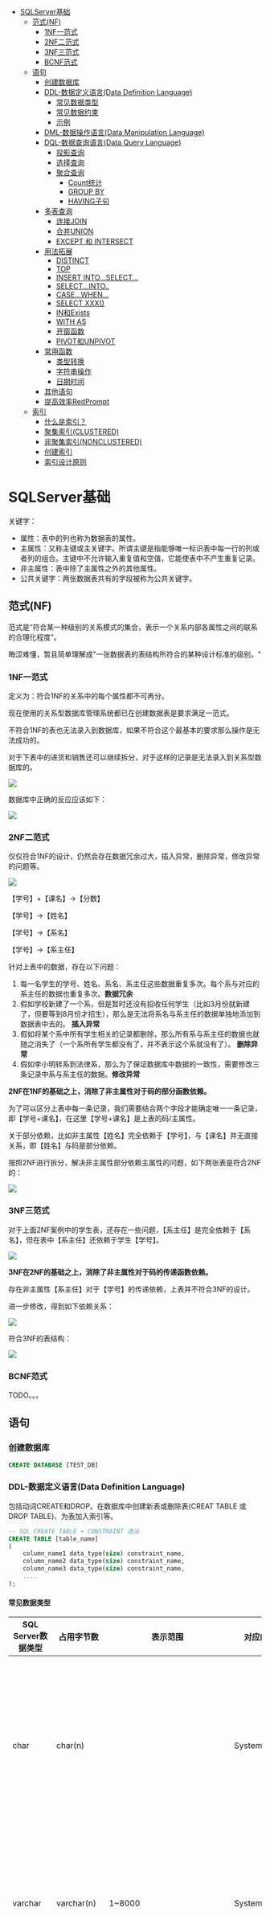 <!-- TOC -->

- [SQLServer基础](#sqlserver基础)
    - [范式(NF)](#范式nf)
        - [1NF一范式](#1nf一范式)
        - [2NF二范式](#2nf二范式)
        - [3NF三范式](#3nf三范式)
        - [BCNF范式](#bcnf范式)
    - [语句](#语句)
        - [创建数据库](#创建数据库)
        - [DDL-数据定义语言(Data Definition Language)](#ddl-数据定义语言data-definition-language)
            - [常见数据类型](#常见数据类型)
            - [常见数据约束](#常见数据约束)
            - [示例](#示例)
        - [DML-数据操作语言(Data Manipulation Language)](#dml-数据操作语言data-manipulation-language)
        - [DQL-数据查询语言(Data Query Language)](#dql-数据查询语言data-query-language)
            - [投影查询](#投影查询)
            - [选择查询](#选择查询)
            - [聚合查询](#聚合查询)
                - [Count统计](#count统计)
                - [GROUP BY](#group-by)
                - [HAVING子句](#having子句)
        - [多表查询](#多表查询)
            - [连接JOIN](#连接join)
            - [合并UNION](#合并union)
            - [EXCEPT 和 INTERSECT](#except-和-intersect)
        - [用法拓展](#用法拓展)
            - [DISTINCT](#distinct)
            - [TOP](#top)
            - [INSERT INTO...SELECT...](#insert-intoselect)
            - [SELECT...INTO..](#selectinto)
            - [CASE...WHEN...](#casewhen)
            - [SELECT XXX()](#select-xxx)
            - [IN和Exists](#in和exists)
            - [WITH AS](#with-as)
            - [开窗函数](#开窗函数)
            - [PIVOT和UNPIVOT](#pivot和unpivot)
        - [常用函数](#常用函数)
            - [类型转换](#类型转换)
            - [字符串操作](#字符串操作)
            - [日期时间](#日期时间)
        - [其他语句](#其他语句)
        - [提高效率RedPrompt](#提高效率redprompt)
    - [索引](#索引)
        - [什么是索引？](#什么是索引)
        - [聚集索引(CLUSTERED)](#聚集索引clustered)
        - [非聚集索引(NONCLUSTERED)](#非聚集索引nonclustered)
        - [创建索引](#创建索引)
        - [索引设计原则](#索引设计原则)

<!-- /TOC -->
<a id="markdown-sqlserver基础" name="sqlserver基础"></a>
# SQLServer基础

关键字：
* 属性：表中的列也称为数据表的属性。
* 主属性：又称主键或主关键字。所谓主键是指能够唯一标识表中每一行的列或者列的组合。主键中不允许输入重复值和空值，它能使表中不产生重复记录。
* 非主属性：表中除了主属性之外的其他属性。
* 公共关键字：两张数据表共有的字段被称为公共关键字。

<a id="markdown-范式nf" name="范式nf"></a>
## 范式(NF)
范式是“符合某一种级别的关系模式的集合，表示一个关系内部各属性之间的联系的合理化程度”。

晦涩难懂，暂且简单理解成"一张数据表的表结构所符合的某种设计标准的级别。"

<a id="markdown-1nf一范式" name="1nf一范式"></a>
### 1NF一范式
定义为：符合1NF的关系中的每个属性都不可再分。

现在使用的关系型数据库管理系统都已在创建数据表是要求满足一范式。

不符合1NF的表也无法录入到数据库，如果不符合这个最基本的要求那么操作是无法成功的。

对于下表中的进货和销售还可以继续拆分，对于这样的记录是无法录入到关系型数据库的。

![](../assets/SqlServer/1nf.jpg)

数据库中正确的反应应该如下：

![](../assets/SqlServer/1nf-1.jpg)

<a id="markdown-2nf二范式" name="2nf二范式"></a>
### 2NF二范式
仅仅符合1NF的设计，仍然会存在数据冗余过大，插入异常，删除异常，修改异常的问题等。

![](../assets/SqlServer/2nf-1.jpg)

【学号】+【课名】->【分数】

【学号】->【姓名】

【学号】->【系名】

【学号】->【系主任】

针对上表中的数据，存在以下问题：
1. 每一名学生的学号、姓名、系名、系主任这些数据重复多次。每个系与对应的系主任的数据也重复多次。**数据冗余**
2. 假如学校新建了一个系，但是暂时还没有招收任何学生（比如3月份就新建了，但要等到8月份才招生），那么是无法将系名与系主任的数据单独地添加到数据表中去的。 **插入异常**
3. 假如将某个系中所有学生相关的记录都删除，那么所有系与系主任的数据也就随之消失了（一个系所有学生都没有了，并不表示这个系就没有了）。 **删除异常**
4. 假如李小明转系到法律系，那么为了保证数据库中数据的一致性，需要修改三条记录中系与系主任的数据。**修改异常**

**2NF在1NF的基础之上，消除了非主属性对于码的部分函数依赖。**

为了可以区分上表中每一条记录，我们需要结合两个字段才能确定唯一一条记录，即【学号+课名】，在这里【学号+课名】是上表的码/主属性。

关于部分依赖，比如非主属性【姓名】完全依赖于【学号】，与【课名】并无直接关系，即【姓名】与码是部分依赖。

按照2NF进行拆分，解决非主属性部分依赖主属性的问题，如下两张表是符合2NF的：

![](../assets/SqlServer/2nf-2.jpg)

<a id="markdown-3nf三范式" name="3nf三范式"></a>
### 3NF三范式
对于上面2NF案例中的学生表，还存在一些问题，【系主任】是完全依赖于【系名】，但在表中【系主任】还依赖于学生【学号】。

![](../assets/SqlServer/3nf-1.jpg)

**3NF在2NF的基础之上，消除了非主属性对于码的传递函数依赖。**

存在非主属性【系主任】对于【学号】的传递依赖，上表并不符合3NF的设计。

进一步修改，得到如下依赖关系：

![](../assets/SqlServer/3nf-2.jpg)

符合3NF的表结构：

![](../assets/SqlServer/3nf-3.jpg)

<a id="markdown-bcnf范式" name="bcnf范式"></a>
### BCNF范式

TODO。。。


<a id="markdown-语句" name="语句"></a>
## 语句
<a id="markdown-创建数据库" name="创建数据库"></a>
### 创建数据库
```sql
CREATE DATABASE [TEST_DB]
```

<a id="markdown-ddl-数据定义语言data-definition-language" name="ddl-数据定义语言data-definition-language"></a>
### DDL-数据定义语言(Data Definition Language)

包括动词CREATE和DROP。在数据库中创建新表或删除表(CREAT TABLE 或 DROP TABLE)、为表加入索引等。
```sql
-- SQL CREATE TABLE + CONSTRAINT 语法
CREATE TABLE [table_name]
(
	column_name1 data_type(size) constraint_name,
	column_name2 data_type(size) constraint_name,
	column_name3 data_type(size) constraint_name,
	....
);
```

<a id="markdown-常见数据类型" name="常见数据类型"></a>
#### 常见数据类型
SQL Server数据类型 | 占用字节数 | 表示范围 | 对应的CLR类型 | 数据类型选择 | 适用场景
---------------|-------|------|----------|--------|-----
char | char(n) |   | System.String | char(2) | 使用char(2)来表示类型或状态(建议用tinyint代替)，长度固定，不管数据长度多少都占用声明大小
varchar | varchar(n) | 1~8000 | System.String | varchar(20) | 包含英文字符的字符串，注意一个汉字占用两个字节，最多8k字符，4k汉字
nvarchar | nvarchar(n) | 1~4000 | System.String | nvarchar(20) | 包含中文字符的字符串，所有字符均占用两个字节，即中英文最大都是4k长度
int | 4个字节 | -2,147,483,648 到 2,147,483,647 | System.Int32 | int | 表示整型，比如自增ID和表示数量
bigint | 8个字节 | -9,223,372,036,854,775,808 到 9,223,372,036,854,775,807 | System.Int64(Long) | bigint | 表示长整型，比如自增ID(数量比较大的情况下)
decimal | 5~17字节 |   | System.Decimal | decimal(18,2) | 金额和價格(和錢相關的)
tinyint | 1字节 | 0~255 | System.Byte | tinyint | 类型和状态，比char(2)扩展性好
bit |   | 0，1或NULL | System.Boolean | bit | 一般用来表示是和否两种情形，比如IsStop
datetime | 8字节 | 1753 年 1 月 1 日到 9999 年 12 月 31 日 | System.DateTime | datetime | 表示日期和时间
time |   |   | System.TimeSpan | time(7) | 表示时间间隔，比如计时和耗時
varbinary |   |   | System.Byte | varbinary(max) | 表示二进制数据

**CHAR、VARCHAR、NVARCHAR、TEXT区别**

相同的是，这四种类型都可以保存字符串。

- CHAR：适合存储固定长度数据，CHAR字段索引效率极高，但是比如定义CHAR(10)，那么不论你存储的数据是否达到了10个字节，都要占去10个字节的空间。
- VARCHAR：适合存储变长数据，但存储效率没有CHAR高。从空间上考虑，用VARCHAR合适；从效率上考虑，用char合适。
- NCHAR、NVARCHAR、NTEXT：前面的N表示存储的是Unicode数据类型的字符，也就是英文字符也占用两个字节，在存储英文时数量上有损失。中英文混存可以保证长度不超过4k。
- TEXT：TEXT存储可变长度的非Unicode数据，最大长度为2^31-1(2,147,483,647)个字符。


<a id="markdown-常见数据约束" name="常见数据约束"></a>
#### 常见数据约束
constraint_name | 说明
----------------|---
NOT NULL | 指示某列不能存储 NULL 值。
UNIQUE | 保证某列的每行必须有唯一的值。
PRIMARY KEY | NOT NULL 和 UNIQUE 的结合。确保某列（或两个列多个列的结合）有唯一标识，有助于更容易更快速地找到表中的一个特定的记录。
FOREIGN KEY | 保证一个表中的数据匹配另一个表中的值的参照完整性。 `FOREIGN KEY([本表字段]) REFERENCES [主键表](主键字段)`
CHECK | 保证列中的值符合指定的条件。
DEFAULT | 规定没有给列赋值时的默认值。

<a id="markdown-示例" name="示例"></a>
#### 示例

```sql
CREATE TABLE EMP
(
	[ID] INT IDENTITY(1,1),--自增长列，是标识，标识种子、增量均为1
	[DEPT_ID] INT NULL,--默认约束为null，也可显式写出
	[DEPT_NUMBER] VARCHAR(20) UNIQUE,--唯一值约束 varchar(20)最多20个字符，10个汉字
	[EMP_DATE] DATETIME NULL,
	[PASSWORD] VARCHAR(50) NOT NULL,--非空值约束
	[NAME] VARCHAR(50) NOT NULL,
	[AGE] INT CHECK([AGE]>18 AND [AGE]<150),
	[GENDER] CHAR(2) NULL,
	[IS_DEL] BIT DEFAULT(0),--默认值约束
	PRIMARY KEY([ID]),--主键约束
	FOREIGN KEY([DEPT_ID]) REFERENCES [DEPT]([ID])--外键约束，创建表时就会检查外键表是否有该字段
)
--或者
CREATE TABLE EMP
(
	[ID] INT IDENTITY(1,1) PRIMARY KEY,--自增长列，是标识，标识种子、增量均为1
	[DEPT_ID] INT NULL FOREIGN KEY REFERENCES [DEPT]([ID]),--默认约束为null，也可显式写出
	[DEPT_NUMBER] VARCHAR(20) UNIQUE,--唯一值约束 varchar(20)最多20个字符，10个汉字
	[EMP_DATE] DATETIME NULL,
	[PASSWORD] VARCHAR(50) NOT NULL,--非空值约束
	[NAME] VARCHAR(50) NOT NULL,
	[AGE] INT CHECK([AGE]>18 AND [AGE]<150),
	[GENDER] CHAR(2) NULL,
	[IS_DEL] BIT DEFAULT(0)--默认值约束
)

--删除表，一定要注意，尽量做备份后再删除
DROP TABLE [EMP];

--可以简单备份，只备份基本表结构和数据
SELECT * INTO EMP_20170925 FROM EMP;
```

针对已经存在的表进行表结构的变更：
```sql
-- 在表中添加列
ALTER TABLE table_name ADD column_name datatype;

-- 从表中删除列
ALTER TABLE table_name DROP COLUMN column_name;
```

<a id="markdown-dml-数据操作语言data-manipulation-language" name="dml-数据操作语言data-manipulation-language"></a>
### DML-数据操作语言(Data Manipulation Language)

包括动词INSERT，UPDATE和DELETE。它们分别用于添加，修改和删除表中的行。

**插入数据**
```SQL
--插入数据
INSERT INTO [表名](字段1,字段2,字段3...) VALUES (值1,值2,值3...);
INSERT INTO [表名](字段1,字段2,字段3...) VALUES 
(值1,值2,值3...),
(值1a,值2a,值3a...);
--不指定列名也可以，即VALUES后写明所有字段，但不推荐此方式，否则表结构变动时很容易导致bug
INSERT INTO [表名] VALUES (值1,值2,值3...);
```

**更新数据**
```SQL
-- 更新数据
UPDATE [表名] SET 字段1 = 值1, 字段2 = 值2... WHERE 1 = 1 AND 其他条件...;

-- ms sql 中还提供了 UPDATE...SET...FROM...WHERE... 的写法，在UPDATE中使用JOIN
UPDATE A  SET A1 = B1, A2 = B2, A3 = B3  FROM A LEFT JOIN B ON A.ID = B.ID;
```
关于Oracle和MySql中对应的写法，参考：
> https://blog.csdn.net/xcbsdu/article/details/6736503

**删除数据**
```sql
--删除数据
DELETE FROM [表名] WHERE 1 = 0 OR 其他条件...;
TRUNCATE TABLE [表名];
```

<a id="markdown-dql-数据查询语言data-query-language" name="dql-数据查询语言data-query-language"></a>
### DQL-数据查询语言(Data Query Language)

用以从表中获得数据，确定数据怎样在应用程序给出。保留字SELECT是DQL(也是所有SQL)用得最多的动词，其他DQL常用的保留字有WHERE，ORDER BY，GROUP BY和HAVING。

<a id="markdown-投影查询" name="投影查询"></a>
#### 投影查询
投影查询，从列的角度，即选择表中全部列或部分列

```sql
SELECT * FROM [TABLE_NAME];
SELECT FIELD1， FIELD2， FIELD3... FROM [TABLE_NAME];

--给字段起别名
SELECT FIELD1 AS NEW_NAME1, FIELD2 AS NEW_NAME2, FIELD3 AS NEW_NAME3... FROM [TABLE_NAME];
SELECT FIELD1 NEW_NAME1, FIELD2 NEW_NAME2, FIELD3 NEW_NAME3... FROM [TABLE_NAME];
```

<a id="markdown-选择查询" name="选择查询"></a>
#### 选择查询
选择查询，从行的角度，通过WHERE关键字筛选行
```sql
SELECT * FROM [TABLE_NAME] WHERE FIELD1 = 'XXX';
-- AND/OR/IN/BETWEEN...AND...的使用
SELECT * FROM [TABLE_NAME] WHERE FIELD1 = 'XXX' AND FIELD2 = 'XXXX';
SELECT * FROM [TABLE_NAME] WHERE FIELD1 = 'XXX' OR FIELD2 = 'XXXX';
SELECT * FROM [TABLE_NAME] WHERE FIELD1 IN ('X','XX','XXX');
SELECT * FROM [TABLE_NAME] WHERE FIELD1 BETWEEN 1 AND 3;
-- LIKE 模糊匹配，通配符：百分号(%)是任意数量的未知字符的替身，下划线(_)是一个未知字符的替身
SELECT * FROM [TABLE_NAME] WHERE FIELD1 LIKE '%XXX';
SELECT * FROM [TABLE_NAME] WHERE FIELD1 LIKE 'XXX%';
SELECT * FROM [TABLE_NAME] WHERE FIELD1 LIKE 'XXX_';
-- ORDER BY 排序，默认升序ASC
SELECT * FROM [TABLE_NAME] WHERE FIELD1 = 'XXX' ORDER BY FIELD2 DESC;
```
<a id="markdown-聚合查询" name="聚合查询"></a>
#### 聚合查询
聚合查询，对查询做聚合操作，即统计，如何求和，取平均值等

常用聚合函数：

 语法 | 说明
----|---
AVG([DISTINCT]列名) | AVG函数用于计算精确型或近似型数据类型的平均值，bit类型除外，忽略null值。AVG函数计算时将计算一组数的总和，然后除以为null的个数，得到平均值。
COUNT([DISTINCT]列名) | count函数用于计算满足条件的数据项数，返回int数据类型的值。
SUM([DISTINCT]列名) | SUM函数用于求和，只能用于精确或近似数字类型列(bit类型除外)，忽略null值
MAX(列名) | MAX函数用于计算最大值，忽略null值。max函数可以使用于numeric、char、varchar、money、smallmoney、或datetime列，但不能用于bit列。
MIN(列名) | MIN函数用于计算最小值，MIN函数可以适用于numeric、char、varchar或datetime、money或smallmoney列，但不能用于bit列。

```sql
SELECT AVG(FIELD1) FROM [TABLE_NAME];
SELECT COUNT(*) FROM [TABLE_NAME];
SELECT COUNT(1) FROM [TABLE_NAME];
SELECT COUNT(0) FROM [TABLE_NAME];
SELECT SUM(FIELD1) FROM [TABLE_NAME];
SELECT MAX(FIELD1) FROM [TABLE_NAME];
SELECT MIN(FIELD1) FROM [TABLE_NAME];
```

<a id="markdown-count统计" name="count统计"></a>
##### Count统计

`COUNT(*),COUNT(1),COUNT(0)` : 无论数据行中是否有NULL值，返回统计均一样。仅当COUNT(列名)时会判断属性值是否为NULL。

```sql
CREATE TABLE TABLE_1
(
	ID INT,
	NAME VARCHAR(20)
)

INSERT INTO TABLE_1 (ID,NAME) VALUES(NULL,'王');
INSERT INTO TABLE_1 (ID,NAME) VALUES(NULL,'张');

SELECT COUNT(*) FROM TABLE_1;--2
SELECT COUNT(1) FROM TABLE_1;--2
SELECT COUNT(NAME) FROM TABLE_1;--2
SELECT COUNT(ID) FROM TABLE_1;--0
```

<a id="markdown-group-by" name="group-by"></a>
##### GROUP BY
顾名思义group即为分组，即将原来的一整块数据分成几小块。

分组是聚合的前提，聚合是在每个分组内进行一些统计，如在分组内的最大值，最小值，平均值，个数等。

未分组时查询返回的行直接与数据库表中的行对应，分组后分为多少组这个查询就会返回多少条记录，返回的记录中只能包含分组字段和在这个分组上的聚合操作的值。

```sql
CREATE TABLE T_USER
    (
      ID INT IDENTITY(1, 1) ,
      NAME VARCHAR(20) ,
      AGE INT ,
      GENDER CHAR(2)
    )

INSERT  INTO T_USER ( NAME, GENDER, AGE ) VALUES  ( '王', '男', 12 );
INSERT  INTO T_USER ( NAME, GENDER, AGE ) VALUES  ( '张', '女', 18 );
INSERT  INTO T_USER ( NAME, GENDER, AGE ) VALUES  ( '张', '女', 20 );
INSERT  INTO T_USER ( NAME, GENDER, AGE ) VALUES  ( '张', '女', 22 );
INSERT  INTO T_USER ( NAME, GENDER, AGE ) VALUES  ( '王', '女', 9 );
```

在select指定的字段要么就要包含在Group By语句的后面，作为分组的依据；要么就要被包含在聚合函数中。

<a id="markdown-having子句" name="having子句"></a>
##### HAVING子句
where 子句的作用是在**对查询结果进行分组前**，将不符合where条件的行去掉，即在分组之前过滤数据，where条件中不能包含聚组函数，使用where条件过滤出特定的行。

having 子句的作用是筛选满足条件的组，即在**分组之后过滤数据，条件中经常包含聚组函数**，使用having 条件过滤出特定的组，也可以使用多个分组标准进行分组。

```sql
--按列找出重复的数据，并统计重复的数目
SELECT NAME,COUNT(NAME) CNT FROM T_USER GROUP BY NAME HAVING COUNT(NAME) > 1;
```

<a id="markdown-多表查询" name="多表查询"></a>
### 多表查询
<a id="markdown-连接join" name="连接join"></a>
#### 连接JOIN
```sql
CREATE TABLE T_STUDENT
    (
      ID INT NOT NULL ,
      C_ID INT ,
      NAME VARCHAR(20)
    );

CREATE TABLE T_COURSE ( ID INT, NAME VARCHAR(20) );

INSERT INTO dbo.T_STUDENT
        ( ID, C_ID, NAME )
VALUES  ( 1, 1, '赵一'),(2,2,'钱二'),(3,2,'孙三'),(4,3,'周四');

INSERT INTO dbo.T_COURSE
        ( ID, NAME )
VALUES  ( 1, 'BigData'),(2,'AI'),(5,'SINGING')
```

数据如下所示：

![](../assets/SqlServer/join_demo_1.png)

```sql
-- 笛卡尔积 cross join 

-- 左连接 left join 或 left outer join

-- 右连接 right join 或 right outer join

-- 内连接 join 或 inner join

-- 全外连接  full join 或 full outer join
```
<a id="markdown-合并union" name="合并union"></a>
#### 合并UNION
将多个结果集进行合并，使用关键字时候 `UNION [ALL]`，有以下需要注意的地方：

1. 两个结果集的数据列数量和数据类型必须保持一致；
2. 如果有ALL则不会移除重复的行，也不会自动排序，仅仅做合并操作；

<a id="markdown-except-和-intersect" name="except-和-intersect"></a>
#### EXCEPT 和 INTERSECT
EXCEPT是指在第一个集合中存在，但是不存在于第二个集合中的数据。

INTERSECT是指在两个集合中都存在的数据。

以下是将使用 EXCEPT 或 INTERSECT 的两个查询的结果集组合起来的基本规则：

* 所有查询中的列数和列的顺序必须相同。 
* 数据类型必须兼容。 

```sql
-- 左侧中排除右侧数据
( SELECT    12 AS ID ,
            'jack' AS NAME
  UNION ALL
  SELECT    11 ,
            'lucy'
)
EXCEPT
( SELECT    11 ,
            'lucy'
)

-- 两个集合交集
( SELECT    12 AS ID ,
            'jack' AS NAME
  UNION ALL
  SELECT    11 ,
            'lucy'
)
INTERSECT
( SELECT    11 ,
            'lucy'
)
```

<a id="markdown-用法拓展" name="用法拓展"></a>
### 用法拓展
<a id="markdown-distinct" name="distinct"></a>
#### DISTINCT
用于返回唯一不同的值。
```sql
-- 返回不同的FIELD1值
SELECT DISTINCT FIELD1 FROM [TABLE_NAME];

-- 返回不同的FIELD1，FIELD2值
SELECT DISTINCT FIELD1, FIELD2 FROM [TABLE_NAME];

-- 也可以搭配聚合函数使用，统计不同FIELD1字段值的数目
SELECT COUNT(DISTINCT FIELD1) FROM [TABLE_NAME];
```

<a id="markdown-top" name="top"></a>
#### TOP
TOP 子句用于规定要返回的记录的数目。
```sql
--返回前10行数据
SELECT TOP 10 * FROM [TABLE_NAME];

-- 返回前10%的数据
SELECT TOP 10 PERCENT * FROM [TABLE_NAME];

--拓展-随机返回10行数据，NEWID()生成随机数，每次生成随机数进行排序既是随机返回数据
SELECT TOP 10 * FROM [TABLE_NAME] ORDER BY NEWID();
```

<a id="markdown-insert-intoselect" name="insert-intoselect"></a>
#### INSERT INTO...SELECT...
用于已存在的表的数据拷贝，可以指定列进行拷贝。
```sql
-- 将TABLE_1中COLUMN_1，COLUMN_2拷贝到TABLE_2中的FIELD_1，FIELD_2，相当于往TABLE_2插入数据
INSERT INTO TABLE_2(FIELD_1，FIELD_2) SELECT COLUMN_1，COLUMN_2 FROM TABLE_1;
```

<a id="markdown-selectinto" name="selectinto"></a>
#### SELECT...INTO..
用于不存在的表，将数据从一个表导入另一个表，可以指定列。常用于表备份和记录存档。

注意，这种方式不会保存主键、索引等信息。

```sql
-- 将表TABLE_NAME中数据拷贝到新表TABLE_NAME_2017，适用于不存在该表结构的拷贝
SELECT * INTO [TABLE_NAME_2017] FROM [TABLE_NAME];
```

<a id="markdown-casewhen" name="casewhen"></a>
#### CASE...WHEN...
条件判断语句，用于数据库中信息的转换。Oracle中不仅有CASE...WHEN...还有更方便使用的DECODE()

有两种写法，如下示例：
```sql
SELECT CASE 
WHEN FIELD_1 = 1 THEN 'A'
WHEN FIELD_1 = 2 THEN 'B'
ELSE 'OTH' END AS NEW_FIELD
FROM TABLE_NAME;

--和上面方式是等价的
SELECT CASE FIELD_1
WHEN 1 THEN 'A'
WHEN 2 THEN 'B'
ELSE 'OTH' END AS NEW_FIELD
FROM TABLE_NAME;
```

<a id="markdown-select-xxx" name="select-xxx"></a>
#### SELECT XXX()
需要测试某函数返回值，或者计算某值的时候，可以直接使用SELECT，而不加FROM。

```sql
--查看当前系统时间
SELECT SYSDATETIME();

--计算表达式的值
SELECT 1+1 ;
```



<a id="markdown-in和exists" name="in和exists"></a>
#### IN和Exists

总结：
```sql
SELECT * FROM 大表 WHERE FIELD_X IN (SELECT FIELD_X FROM 小表);
SELECT * FROM 小表 WHERE EXISTS (SELECT * FROM 大表 WHERE 大表.xx = 小表.xx);
```

<a id="markdown-with-as" name="with-as"></a>
#### WITH AS
WITH AS短语，也叫做子查询部分（subquery factoring），可以定义一个SQL片断，该SQL片断会被整个SQL语句用到。

下例为经典案例的查询学生成绩SQL：
```sql
SELECT  *
FROM    dbo.SC
WHERE   Sno IN ( SELECT sno
                 FROM   dbo.Student
                 WHERE  Sname LIKE '%李%' );
```

虽然上例中子查询部分的SQL很简单，仅做了一次模糊查询，但是如果嵌套层次过多，条件复杂的情况，会使SQL语句非常难以阅读和维护。

为此，在SQL Server 2005中提供了另外一种解决方案，这就是公用表表达式（CTE），使用CTE，可以使SQL语句的可维护性，同时，CTE要比表变量的效率高得多。

语法如下：
```sql
[ WITH <common_table_expression> [ ,n ] ]
<common_table_expression>::=
        expression_name [ ( column_name [ ,n ] ) ]
    AS
        ( CTE_query_definition )
```

针对上述示例查询学生成绩可以进行优化(此案例虽然看上去使用CTE更复杂，但是在复杂场景下使用CTE能很大程度的使SQL结构清晰)：
```sql
WITH    temp
          AS ( SELECT   sno
               FROM     dbo.Student
               WHERE    Sname LIKE '%李%'
             )
    SELECT  *
    FROM    dbo.SC
    WHERE   Sno IN ( SELECT *
                     FROM   temp );
```

<a id="markdown-开窗函数" name="开窗函数"></a>
#### 开窗函数

OVER 子句定义查询结果集内的窗口或用户指定的行集。 然后，开窗函数将计算窗口中每一行的值。

在ISO SQL规定了这样的函数为开窗函数，在Oracle中则被称为分析函数，而在DB2中则被称为OLAP函数。

开窗函数与聚合函数一样，都是对行的集合组进行聚合计算。

它用于为行定义一个窗口（这里的窗口是指运算将要操作的行的集合），它对一组值进行操作，不需要使用GROUP BY子句对数据进行分组，能够在同一行中同时返回基础行的列和聚合列。

调用格式为：`函数名(列) OVER(选项)`

语法：`OVER ( [ PARTITION BY value_expression ] [ order_by_clause ] )  `

第一大类：**聚合开窗函数**====》聚合函数(列) OVER (选项)，这里的选项可以是PARTITION BY子句，但不可是ORDER BY子句

```sql
CREATE TABLE t_product
    (
      ProductID INT ,
      ProductName VARCHAR(20) ,
      ProductType VARCHAR(20) ,
      Price INT
    )
INSERT dbo.t_product VALUES (1 ,'name1' ,'P1' ,3)
INSERT dbo.t_product VALUES (2 ,'name2' ,'P1' ,5)
INSERT dbo.t_product VALUES (3 ,'name3' ,'P2' ,4)
INSERT dbo.t_product VALUES (4 ,'name4' ,'P2' ,4)
```

找出价格最高产品的信息：
```sql
SELECT  a.*
FROM    dbo.t_product a
        JOIN ( SELECT   ProductType ,
                        MAX(Price) Price
               FROM     dbo.t_product
               GROUP BY ProductType
             ) pmax ON a.ProductType = pmax.ProductType
WHERE   a.Price = pmax.Price
ORDER BY a.ProductType
```

利用over()，将统计信息计算出来，然后直接筛选结果集。

```sql
WITH    pmax
          AS ( SELECT   a.* ,
                        MAX(a.Price) OVER ( PARTITION BY a.ProductType ) MaxPrice
               FROM     dbo.t_product a
             )
    SELECT  *
    FROM    pmax
    WHERE   pmax.Price = pmax.MaxPrice
```

添加【所在分类产品数目】统计信息：
```sql
SELECT  a.* ,
        COUNT(a.ProductID) OVER ( PARTITION BY a.ProductType ) AS "所在分类产品数目"
FROM    dbo.t_product a;
```

第二大类：**排序开窗函数**====》排序函数(列) OVER(选项)，这里的选项可以是ORDER BY子句，也可以是　OVER（PARTITION BY子句　ORDER BY子句），但不可以是PARTITION BY子句

查询每个产品分类内的价格排名，并按照升序显示：

```cs
-- ROW_NUMBER()为每一组的行按顺序生成一个唯一的序号,结合OVER()开窗实现
SELECT  a.* ,
        ROW_NUMBER() OVER ( PARTITION BY a.ProductType ORDER BY a.Price ) AS "组内排名"
FROM    dbo.t_product a
ORDER BY a.Price;
```

<a id="markdown-pivot和unpivot" name="pivot和unpivot"></a>
#### PIVOT和UNPIVOT
- PIVOT 

通过将表达式某一列中的唯一值转换为输出中的多个列来旋转表值表达式，并在必要时对最终输出中所需的任何其余列值执行聚合。即将列值旋转为列名（即行转列）

一般语法是：`PIVOT(聚合函数(值-列) FOR pivot-列 in (值1,值2,值3...) )AS P`

![](../assets/SqlServer/pivot_1.png)

以上即行转列的示例，对应的sql脚本如下：

```sql
-- 构建测试表 用以模拟
IF OBJECT_ID('T_SCORE') IS NOT NULL DROP TABLE T_SCORE

GO

CREATE TABLE T_SCORE(NAME VARCHAR(10),COURSE VARCHAR(10),SCORE INT)

INSERT INTO T_SCORE VALUES('张三','语文',74)

INSERT INTO T_SCORE VALUES('张三','数学',83)

INSERT INTO T_SCORE VALUES('张三','英语',93)

INSERT INTO T_SCORE VALUES('李四','语文',74)

INSERT INTO T_SCORE VALUES('李四','数学',84)

INSERT INTO T_SCORE VALUES('李四','英语',94)

GO
```

```sql
--使用CASE WHEN 的方式进行行转列
SELECT NAME
,MAX((CASE WHEN COURSE = '语文' THEN SCORE ELSE NULL END )) AS 语文
,MAX((CASE WHEN COURSE = '数学' THEN SCORE ELSE NULL END )) AS 数学
,MAX((CASE WHEN COURSE = '英语' THEN SCORE ELSE NULL END )) AS 英语
FROM T_SCORE GROUP BY NAME;

--简单的示例，没有包含其他字段的情况下。除去[SCORE]和[COURSE]字段进行GROUP BY 
SELECT * FROM T_SCORE PIVOT(MAX(SCORE) FOR COURSE IN (语文,数学,英语) ) AS P;
```

实际生产案例中比上述情况要复杂的多，在使用PIVOT转换前我们需要先进行投影，否则PIVOT进行分组得到的并不是我们需要的结果：
```sql
--修改测试表结构，添加测试字段
ALTER TABLE T_SCORE ADD REMARK VARCHAR(100);
GO

--更新值，模拟测试
UPDATE T_SCORE SET REMARK = NAME + COURSE;

--多字段，较复杂情况的处理，需要在投影的基础上进行PIVOT
SELECT * FROM (SELECT NAME,COURSE,SCORE FROM T_SCORE ) T PIVOT(MAX(SCORE) FOR COURSE IN (语文,数学,英语)) AS P;
```

- UNPIVOT 

将表值表达式的列转换为列值。

一般语法是：`UNPIVOT(值-列 FOR pivot-列 IN (列1,列2,列3...)) AS P`

![](../assets/SqlServer/unpivot_1.png)

```sql
-- 构建测试表 用以模拟
IF OBJECT_ID('T_SCORE_EX') IS NOT NULL DROP TABLE T_SCORE_EX

GO

CREATE TABLE T_SCORE_EX(NAME VARCHAR(10),[语文] INT,[数学] INT,[英语] INT)

INSERT INTO T_SCORE_EX VALUES('张三',74,83,93)

INSERT INTO T_SCORE_EX VALUES('李四',74,84,94)

GO
```

```sql
--采用union的方式进行列转行
SELECT NAME,'语文' AS [课程],[语文] AS [分数] FROM T_SCORE_EX
UNION ALL 
SELECT NAME,'数学',[数学] FROM T_SCORE_EX
UNION ALL
SELECT NAME,'英语',[英语] FROM T_SCORE_EX ;

--UNPIVOT 列转换行
SELECT * FROM T_SCORE_EX T UNPIVOT ([分数] FOR [课程] IN ([语文],[数学],[英语])) AS P ;
```

ps.对升级到 SQL Server 2005 或更高版本的数据库使用 PIVOT 和 UNPIVOT 时，必须将数据库的兼容级别设置为 90 或更高。

<a id="markdown-常用函数" name="常用函数"></a>
### 常用函数
<a id="markdown-类型转换" name="类型转换"></a>
#### 类型转换
在SQL SERVER中,cast和convert函数都可用于类型转换,其功能是相同的,只是语法不同。

```sql
CAST ( expression AS data_type [ ( length ) ] ) 
CONVERT ( data_type [ ( length ) ] , expression [ , style ] ) 
```

cast一般更容易使用,convert的优点是可以格式化日期和数值，如下案例：
```sql
select CAST('123' as int)   -- 123
select CONVERT(int, '123')  -- 123

select CAST(123.4 as int)   -- 123
select CONVERT(int, 123.4)  -- 123 

select CAST('123.4' as int)
select CONVERT(int, '123.4')
-- Conversion failed when converting the varchar value '123.4' to data type int.

select CAST('123.4' as decimal)  -- 123
select CONVERT(decimal, '123.4') -- 123 

select CAST('123.4' as decimal(9,2))  -- 123.40
select CONVERT(decimal(9,2), '123.4') -- 123.40

declare @Num money
set @Num = 1234.56
select CONVERT(varchar(20), @Num, 0)  -- 1234.56
select CONVERT(varchar(20), @Num, 1)  -- 1,234.56
select CONVERT(varchar(20), @Num, 2)  -- 1234.5600

-- 时间格式，还有很多其他格式
SELECT CONVERT(VARCHAR,GETDATE(),120); -- 2018-03-29 23:18:23
SELECT CONVERT(VARCHAR,GETDATE(),121); -- 2018-03-29 23:18:23.810
SELECT CONVERT(VARCHAR,GETDATE(),111); -- 2018/03/29
SELECT CONVERT(VARCHAR,GETDATE(),112); -- 20180329
```

<a id="markdown-字符串操作" name="字符串操作"></a>
#### 字符串操作

```sql
-- STR() 把数值型数据转换为字符型数据。
SELECT  STR(123);

-- LOWER() UPPPER() 大小写转换
SELECT  LOWER('Hello World');
SELECT  UPPER('Hello World');

-- LTRIM() 把字符串头部的空格去掉。
-- RTRIM() 把字符串尾部的空格去掉。
SELECT  'a' + LTRIM(' b ') + 'c';
SELECT  'a' + RTRIM(' b ') + 'c';

-- LEFT (<character_expression>， <integer_expression>)
-- RIGHT (<character_expression>， <integer_expression>)
-- SUBSTRING (<expression>， <starting_ position>， length)
SELECT  LEFT('HelloWorld', 5);
SELECT  RIGHT('HelloWorld', 5);
SELECT  SUBSTRING('HelloWorld', 2, 2);

-- CHARINDEX (<'substring_expression'>， <expression>) substring _expression 是所要查找的字符表达式。如果没有发现子串，则返回0 值。
SELECT  CHARINDEX('ello', 'HelloWorld');

-- REPLACE(<expression>,<old_string>,<new_string>)
SELECT  REPLACE('HelloWorld', 'l', '=');
```

<a id="markdown-日期时间" name="日期时间"></a>
#### 日期时间

```sql
-- 缺省模式返回当前日期和时间,DateTime类型,yyyy-MM-dd HH:mm:ss.fff ，3个f，精确到1毫秒(ms)
SELECT  GETDATE();
-- 当前系统时间，DateTime2类型 yyyy-MM-dd HH:mm:ss.fffffff ，7个f，精确到0.1微秒(μs)
SELECT  SYSDATETIME();
-- 返回日期，多少号
SELECT  DAY(GETDATE());
-- 返回月份
SELECT  MONTH(GETDATE());
-- 返回年份
SELECT  YEAR(GETDATE());
```


<a id="markdown-其他语句" name="其他语句"></a>
### 其他语句
- 事务处理语言(TPL)

确保被DML语句影响的表的所有行及时得以更新。TPL语句包括BEGIN TRANSACTION，COMMIT和ROLLBACK。

- 数据控制语言(DCL)

通过GRANT或REVOKE获得许可，确定单个用户和用户组对数据库对象的访问。某些RDBMS可用GRANT或REVOKE控制对表单个列的访问。

- 指针控制语言(CCL)

像DECLARE CURSOR，FETCH INTO和UPDATE WHERE CURRENT用于对一个或多个表单独行的操作。

<a id="markdown-提高效率redprompt" name="提高效率redprompt"></a>
### 提高效率RedPrompt
Sql Prompt下载及安装破解图文教程

> https://www.jb51.net/article/53380.htm

<a id="markdown-索引" name="索引"></a>
## 索引
<a id="markdown-什么是索引" name="什么是索引"></a>
### 什么是索引？
索引是与表或视图关联的磁盘上结构，可以加快从表或视图中检索行的速度。

SQL索引在数据库优化中占有一个非常大的比例， 一个好的索引的设计，可以让你的效率提高几十甚至几百倍。

SQL索引有两种，聚集索引和非聚集索引，索引主要目的是提高了SQL Server系统的性能，加快数据的查询速度与减少系统的响应时间。

新华字典例子，我们查一个汉字可以通过拼音也可以通过笔画来进行查询，那么这样通过目录的查询方式就是一种索引思想，大大提高了查询效率。

按照拼音查询时，和字典的内容顺序保持一致，相当于聚集索引，同样的一个数据集合顺序是固定的，所以对于一张表而言，只能有一个聚集索引。

按照笔画查询时，笔画顺序和字典内容顺序是不一致的，相当于非聚集索引。

索引的优点主要有以下几条：
1. 通过创建唯一索引，可以保证数据库表的每一行数据的唯一性。
2. 可以大大加快数据的查询速度，这也是创建索引的最主要的原因。
3. 实现数据的参照完整性，可以提高表和表之间连接的效率。
4. 在使用分组和排序子句进行查询时，也可以显著减少查询中分组和排序的时间。

带来的一些问题：
1. 创建索引和维护索引要耗费时间，并且随着数据量的增加所耗费的时间也会增加。
2. 索引需要占磁盘空间，除了数据表占数据空间之外，每一个索引还要占一定的物理空间，如果有大量的索引，索引文件可能比数据文件更快达到做大文件尺寸。
3. 当对表中的数据进行增加，删除和修改的时候，索引也要动态地维护，这样就就降低了数据的维护速度。

<a id="markdown-聚集索引clustered" name="聚集索引clustered"></a>
### 聚集索引(CLUSTERED)
聚集索引基于数据行的键值，在表内排序和存储这些数据行。每个表只能有一个聚集索引，因为数据行本身只能按一个顺序存储。
1. 每个表只能有一个聚集索引；
2. 表中的物理顺序和索引中行的物理顺序是相同的，创建任何非聚集索引之前要首先创建聚集索引，这是因为非聚集索引改变了表中行的物理顺序；
3. 关键值的唯一性使用UNIQUE关键字或者由内部的唯一标识符明确维护。
4. 在索引的创建过程中，SQL Server临时使用当前数据库的磁盘空间，所以要保证有足够的空间创建索引。

<a id="markdown-非聚集索引nonclustered" name="非聚集索引nonclustered"></a>
### 非聚集索引(NONCLUSTERED)
非聚集索引具有完全独立于数据行的结构，使用非聚集索引不用将物理数据页中的数据按列排序，非聚集索引包含索引键值和指向表数据存储位置的行定位器。

可以对表或索引视图创建多个非聚集索引。通常，设计非聚集索引是为了改善经常使用的、没有建立聚集索引的查询的性能。

查询优化器在搜索数据值时，先搜索非聚集索引以找到数据值在表中的位置，然后直接从该位置检索数据。这使得非聚集索引成为完全匹配查询的最佳选择，因为索引中包含搜索的数据值在表中的精确位置的项。

具有以下特点的查询可以考虑使用非聚集索引：
1. 使用JOIN或者GROUP BY子句，应为连接和分组操作中所涉及的列创建多个非聚集索引，为任何外键创建一个聚集索引.
2. 包含大量唯一值的字段。
3. 不返回大型结果集的查询。创建筛选索引以覆盖从大型表中返回定义完善的的行子集的查询。
4. 经常包含在查询的搜索条件(如返回完全匹配的WHERE子句)中的列。

<a id="markdown-创建索引" name="创建索引"></a>
### 创建索引
例如员工表EMP中需要经常按照[NAME]进行查询的话，则需要针对[NAME]添加索引
```sql
-- UNIQUE表示唯一索引，可选
-- CLUSTERED、NONCLUSTERED表示聚集索引还是非聚集索引，可选
-- FILLFACTOR表示填充因子，指定一个0到100之间的值，该值指示索引页填满的空间所占的百分比
CREATE [UNIQUE] [CLUSTERED|NONCLUSTERED] 
    INDEX   index_name
     ON table_name (column_name…)
      [WITH FILLFACTOR=x]


--查看对应表有什么索引
EXEC sp_helpindex 'TABLE_NAME';
--删除对应的索引
DROP INDEX TABLE_NAME.IDX_NAME;
```

示例中不太容易模拟出巨大的查询差异，我们以实际查询计划作为参考观察有无索引的区别。

如下是一个插入模拟数据的SQL,数据量在500w，存储执行大概在10min多，视机器环境不同而有所区别。
```sql
CREATE PROCEDURE [dbo].[SP_BATCH_INSERT]
AS
    DECLARE @NUM INT
    SET @NUM = 1

    IF OBJECT_ID('T_INDEX_TEST') IS NOT NULL
        DROP TABLE T_INDEX_TEST

	--模拟大数据量表
    CREATE TABLE T_INDEX_TEST
        (
          guid VARCHAR(40) ,
          name0 VARCHAR(40) DEFAULT ( NEWID() ) ,
          name1 VARCHAR(40) DEFAULT ( NEWID() ) ,
          name2 VARCHAR(40) DEFAULT ( NEWID() ) ,
          name3 VARCHAR(40) DEFAULT ( NEWID() ) ,
          name4 VARCHAR(40) DEFAULT ( NEWID() ) ,
          name5 VARCHAR(40) DEFAULT ( NEWID() ) ,
          name6 VARCHAR(40) DEFAULT ( NEWID() ) ,
          name7 VARCHAR(40) DEFAULT ( NEWID() ) ,
          name8 VARCHAR(40) DEFAULT ( NEWID() ) ,
          name9 VARCHAR(40) DEFAULT ( NEWID() ) ,
          update_time DATETIME DEFAULT ( GETDATE() )
        )

    --1w * 10 = 10w 条记录 
    WHILE ( @NUM <= 10000 )
        BEGIN 
            SET @NUM = @NUM + 1

    --插入测试数据，NEWID()产生随机值，每次插入10行记录
            INSERT  INTO T_INDEX_TEST
                    ( guid )
            VALUES  ( NEWID() ),
                    ( NEWID() ),
                    ( NEWID() ),
                    ( NEWID() ),
                    ( NEWID() ),
                    ( NEWID() ),
                    ( NEWID() ),
                    ( NEWID() ),
                    ( NEWID() ),
                    ( NEWID() )
        END
```

执行完上面的存储后，进行测试：
```sql
-- 检测数据量
SELECT count(1) FROM T_INDEX_TEST;

-- 创建副本表，并添加聚集索引，用以对比
SELECT * INTO T_INDEX_TEST_NEW FROM T_INDEX_TEST;

-- 创建副本表的聚集索引 T_INDEX_TEST_NEW
CREATE UNIQUE CLUSTERED INDEX idx_t_index_test_new ON dbo.T_INDEX_TEST(GUID)

-- 取其中一个数据的guid进行查询示例
SELECT * FROM dbo.T_INDEX_TEST WHERE guid ='003EE909-FE1F-432A-AAAA-33A310849745';
SELECT * FROM dbo.T_INDEX_TEST_NEW WHERE guid ='003EE909-FE1F-432A-AAAA-33A310849745';
```
上面案例中，有无索引的直观感受可能并不明显，我们可以通过查看执行计划来对比。

首先，勾选菜单【查询】-【包括实际的执行计划】，然后再进行查询。

下图是针对`T_INDEX_TEST`无索引的查询：

![](../assets/SqlServer/index-demo-1.jpg)

针对GUID有聚集索引的`T_INDEX_TEST_NEW`查询计划如下：

![](../assets/SqlServer/index-demo-2.jpg)

<a id="markdown-索引设计原则" name="索引设计原则"></a>
### 索引设计原则

场景 | 使用聚集索引 | 使用非聚集索引
---|--------|--------
外键列 | 推荐 | 推荐
主键列 | 推荐 | 推荐
order by列 | 推荐 | 推荐
范围数据列 | 推荐 | 不推荐
小数目不同值 | 推荐 | 不推荐
大数目不同值 | 不推荐 | 推荐
频繁更新列 | 不推荐 | 推荐
频繁修改索引 | 不推荐 | 推荐
极少不同值 | 不推荐 | 不推荐

索引设计不合理或者缺少索引都会对数据库和应用程序的性能造成障碍，高效的索引对于获得良好的性能非常重要。需要参考以下原则：
1. 索引并非越多越好，以空间换取时间，不仅占用空间增加，而且会影响DML语句的效率。表中内容的更改需要索引做出同步修改，例如新华字典的修改。对一个存在大量更新操作的表，所建索引的数目一般不要超过3个，最多不要超过5个。
2. 对于经常查询的字段需要添加索引，以提高效率。频繁变动的列或频繁更新的表不建议索引过多，索引需要尽可能的少。
3. 在存在大量重复值的字段，增加索引没什么太大意义。比如类似性别的字段，只有两种值，使用索引可能造成效率更低。
4. 字段里的数据量太大，最好也不要加索引。比如行数据的该字段都保存几百个字符，则添加索引没有意义。
5. 外键字段建议添加索引，以增加关联效率


---

参考引用：

[解释一下关系数据库的第一第二第三范式？ - 刘慰的回答 - 知乎](https://www.zhihu.com/question/24696366/answer/29189700)

[SQL中EXCEPT、INTERSECT用法](http://www.cnblogs.com/dyufei/archive/2009/11/11/2573976.html)

[Sql语句中IN和exists的区别及应用](https://www.cnblogs.com/liyasong/p/sql_in_exists.html)

[sql with as 用法](https://www.cnblogs.com/fightLonely/archive/2011/02/24/1963907.html)

[SQL开窗函数](https://www.cnblogs.com/lihaoyang/p/6756956.html)

[SQL Server 索引设计指南](https://docs.microsoft.com/zh-cn/sql/2014-toc/sql-server-index-design-guide?view=sql-server-2014)

[T-SQL查询进阶--理解SQL Server中索引的概念，原理以及其他](https://www.cnblogs.com/CareySon/archive/2011/12/22/2297568.html)